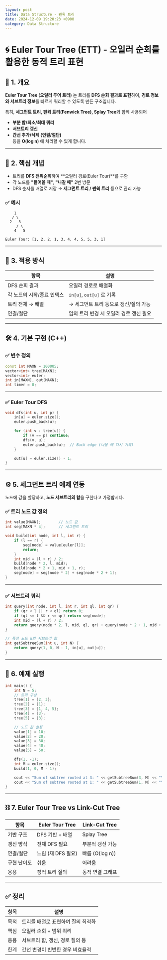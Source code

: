 ```yaml
---
layout: post
title: Data Structure - 펜윅 트리
date: 2024-12-09 19:20:23 +0900
category: Data Structure
---
```

# 🌀 Euler Tour Tree (ETT) - 오일러 순회를 활용한 동적 트리 표현

## 📌 1. 개요

**Euler Tour Tree (오일러 투어 트리)** 는 트리를 **DFS 순회 결과로 표현**하여, **경로 정보와 서브트리 정보**를 빠르게 쿼리할 수 있도록 만든 구조입니다.

특히, **세그먼트 트리, 펜윅 트리(Fenwick Tree), Splay Tree**와 함께 사용되어  
- **부분 합/최소/최대 쿼리**
- **서브트리 갱신**
- **간선 추가/삭제 (연결/절단)**  
등을 **O(log n)** 에 처리할 수 있게 합니다.

---

## 🌲 2. 핵심 개념

- 트리를 **DFS 전위순회**하여 **오일러 경로(Euler Tour)**를 구함
- 각 노드를 **"들어올 때"**, **"나갈 때"** 2번 방문
- DFS 순서를 배열로 저장 → **세그먼트 트리 / 펜윅 트리** 등으로 관리 가능

### ✅ 예시

```
    1
   / \
  2   3
     / \
    4   5

Euler Tour: [1, 2, 2, 1, 3, 4, 4, 5, 5, 3, 1]
```

---

## 🧠 3. 적용 방식

| 항목 | 설명 |
|------|------|
| DFS 순회 결과 | 오일러 경로로 배열화 |
| 각 노드의 시작/종료 인덱스 | `in[u]`, `out[u]` 로 기록 |
| 트리 전체 → 배열 | → 세그먼트 트리 등으로 갱신/질의 가능 |
| 연결/절단 | 임의 트리 변경 시 오일러 경로 갱신 필요 |

---

## 🛠️ 4. 기본 구현 (C++)

### ✅ 변수 정의

```cpp
const int MAXN = 100005;
vector<int> tree[MAXN];
vector<int> euler;
int in[MAXN], out[MAXN];
int timer = 0;
```

---

### ✅ Euler Tour DFS

```cpp
void dfs(int u, int p) {
    in[u] = euler.size();
    euler.push_back(u);

    for (int v : tree[u]) {
        if (v == p) continue;
        dfs(v, u);
        euler.push_back(u);  // Back edge (나올 때 다시 기록)
    }

    out[u] = euler.size() - 1;
}
```

---

## ⚙️ 5. 세그먼트 트리 예제 연동

노드에 값을 할당하고, **노드 서브트리의 합**을 구한다고 가정합시다.

### ✅ 트리 노드 값 정의

```cpp
int value[MAXN];        // 노드 값
int seg[MAXN * 4];      // 세그먼트 트리

void build(int node, int l, int r) {
    if (l == r) {
        seg[node] = value[euler[l]];
        return;
    }
    int mid = (l + r) / 2;
    build(node * 2, l, mid);
    build(node * 2 + 1, mid + 1, r);
    seg[node] = seg[node * 2] + seg[node * 2 + 1];
}
```

---

### ✅ 서브트리 쿼리

```cpp
int query(int node, int l, int r, int ql, int qr) {
    if (qr < l || r < ql) return 0;
    if (ql <= l && r <= qr) return seg[node];
    int mid = (l + r) / 2;
    return query(node * 2, l, mid, ql, qr) + query(node * 2 + 1, mid + 1, r, ql, qr);
}

// 특정 노드 u의 서브트리 합
int getSubtreeSum(int u, int N) {
    return query(1, 0, N - 1, in[u], out[u]);
}
```

---

## 🧪 6. 예제 실행

```cpp
int main() {
    int N = 5;
    // 트리 구성
    tree[1] = {2, 3};
    tree[2] = {1};
    tree[3] = {1, 4, 5};
    tree[4] = {3};
    tree[5] = {3};

    // 노드 값 설정
    value[1] = 10;
    value[2] = 20;
    value[3] = 30;
    value[4] = 40;
    value[5] = 50;

    dfs(1, -1);
    int M = euler.size();
    build(1, 0, M - 1);

    cout << "Sum of subtree rooted at 3: " << getSubtreeSum(3, M) << "\n"; // 30+40+50 = 120
    cout << "Sum of subtree rooted at 1: " << getSubtreeSum(1, M) << "\n"; // 10+20+30+40+50 = 150
}
```

---

## ⛓️ 7. Euler Tour Tree vs Link-Cut Tree

| 항목 | Euler Tour Tree | Link-Cut Tree |
|------|------------------|----------------|
| 기반 구조 | DFS 기반 + 배열 | Splay Tree |
| 갱신 방식 | 전체 DFS 필요 | 부분적 갱신 가능 |
| 연결/절단 | 느림 (재 DFS 필요) | 빠름 (O(log n)) |
| 구현 난이도 | 쉬움 | 어려움 |
| 응용 | 정적 트리 질의 | 동적 연결 그래프 |

---

## ✅ 정리

| 항목 | 설명 |
|------|------|
| 목적 | 트리를 배열로 표현하여 질의 최적화 |
| 핵심 | 오일러 순회 + 범위 쿼리 |
| 응용 | 서브트리 합, 갱신, 경로 질의 등 |
| 한계 | 간선 변경이 빈번한 경우 비효율적 |